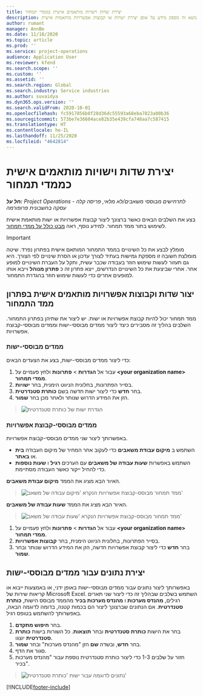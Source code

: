 ```yaml
---
title: יצירת שדות וישויות מותאמים אישית כממדי תמחור
description: נושא זה מספק מידע על אופן יצירת ישויות או קבוצות אפשרויות מותאמות אישית.
author: rumant
manager: AnnBe
ms.date: 11/18/2020
ms.topic: article
ms.prod: ''
ms.service: project-operations
audience: Application User
ms.reviewer: kfend
ms.search.scope: ''
ms.custom: ''
ms.assetid: ''
ms.search.region: Global
ms.search.industry: Service industries
ms.author: suvaidya
ms.dyn365.ops.version: ''
ms.search.validFrom: 2020-10-01
ms.openlocfilehash: fc5917856b8f28d36dc55593a68eba7823a00b36
ms.sourcegitcommit: 573be7e36604ace82b35e439cfa748aa7c587415
ms.translationtype: HT
ms.contentlocale: he-IL
ms.lasthandoff: 11/25/2020
ms.locfileid: "4642814"
---
```

# <a name="create-custom-fields-and-entities-as-pricing-dimensions"></a>יצירת שדות וישויות מותאמים אישית כממדי תמחור

_**חל על:** Project Operations לתרחישים מבוססי משאבים/לא מלאי, פריסה קלה - עסקה בחשבונית פרופורמה_

בצע את השלבים הבאים כאשר ברצונך ליצור קבוצת אפשרויות או ישות מותאמת אישית לשימוש בתור ממד תמחור. למידע נוסף, ראה [מבט כולל על ממדי תמחור](pricing-dimensions-overview.md).  

> [!IMPORTANT]
> מומלץ לבצע את כל השינויים בממד התמחור המותאם אישית בפתרון נפרד. שיטה מומלצת חשובה זו מספקת גמישות בעתיד לצורך עדכון או הסרת שינויים לפי הצורך. היא גם תעזור לעשות שימוש חוזר בעבודה שכבר עשית, ותקל על העברת השינויים למופע אחר. אחרי שביצעת את כל השינויים הנדרשים, ייצא פתרון זה כ **פתרון מנוהל** וייבא אותו למופעים אחרים כדי לעשות שימוש חוזר בהגדרת התמחור.

  
## <a name="create-custom-fields-and-option-sets-in-the-pricing-dimension-solution"></a>יצור שדות וקבוצות אפשרויות מותאמים אישית בפתרון ממד התמחור

ממד תמחור יכול להיות קבוצת אפשרויות או ישות. יש ליצור את שתיהן בפתרון התמחור. השלבים בהליך זה מסבירים כיצד ליצור ממדים מבוססי-ישות וממדים מבוססי-קבוצת אפשרויות.

### <a name="entity-based-dimensions"></a>ממדים מבוססי-ישות
כדי ליצור ממדים מבוססי-ישות, בצע את הצעדים הבאים:

1. עבור אל **הגדרות** > **פתרונות** ולחץ פעמיים על **\<your organization name> ממדי תמחור**.
2. בסייר הפתרונות, בחלונית הניווט הימנית, בחר **ישויות**.
3. בחר **חדש** כדי ליצור ישות חדשה בשם **כותרת סטנדרטית**. 
4. הזן את המידע הדרוש שנותר ולאחר מכן בחר **שמור**.

> ![הגדרת ישות של כותרת סטנדרטית](media/Standard-Title-entity-definition.png)

### <a name="option-set-based-dimensions"></a>ממדים מבוססי-קבוצת אפשרויות 
באפשרותך ליצור שני ממדים מבוססי-קבוצת אפשרויות. 

- השתמש ב **מיקום עבודת משאבים** כדי לעקוב אחר המחיר של מיקום העבודה **בית** או **באתר**. 
- השתמש באפשרות **שעות עבודה של משאבים** עם הערכים **רגיל** ו **שעות נוספות** כדי להחיל ייקור כאשר העבודה מסתיימת.

האיור הבא מציג את הממד **מיקום עבודת משאבים**. 

> ![ממד תמחור מבוסס-קבוצת אפשרויות הנקרא 'מיקום עבודה של משאב'](media/Option-set-PD-called-Resource-Work-Location.png)

האיור הבא מציג את הממד **שעות עבודה של משאבים**. 

> ![ממד תמחור מבוסס-קבוצת אפשרויות הנקרא 'שעות עבודה של משאב'](media/Option-set-PD-called-Resource-Work-Hours.png)

1. עבור אל **הגדרות** > **פתרונות** ולחץ פעמיים על **\<your organization name> ממדי תמחור**. 
2. בסייר הפתרונות, בחלונית הניווט הימנית, בחר **קבוצות אפשרויות**. 
3. בחר **חדש** כדי ליצור קבוצת אפשרויות חדשה, הזן את המידע הדרוש שנותר ובחר **שמור**.

## <a name="create-data-for-entity-based-dimensions"></a>יצירת נתונים עבור ממדים מבוססי-ישות

באפשרותך ליצור נתונים עבור ממדים מבוססי-ישות באופן ידני, או באמצעות ייבוא או קריאות שירות של Microsoft Excel. השתמש בשלבים שבהליך זה כדי ליצור שני תארים רגילים, **מהנדס מערכות** ו **מהנדס מערכות בכיר** מהממד מבוסס הישות, **כותרת סטנדרטית**. אם הנתונים שברצונך ליצור הם בכמות קטנה, בדומה לדוגמה הבאה, באפשרותך להשתמש בטופס רגיל.

1. בחר **חיפוש מתקדם**.
2. בחר את הישות **כותרת סטנדרטית** ובחר **תוצאות**. כל השורות בישות **כותרת סטנדרטית** יוצגו.
3. בחר **חדש**, ובשדה **שם** הזן "מהנדס מערכות" ובחר **שמור**.
4. סגור את הדף. 
5. חזור על שלבים 1-3 כדי ליצור כותרת סטנדרטית נוספת עבור "מהנדס מערכות בכיר".

> ![נתונים לדוגמה עבור ישות 'כותרת סטנדרטית'](media/ST-data.png)


[!INCLUDE[footer-include](../includes/footer-banner.md)]